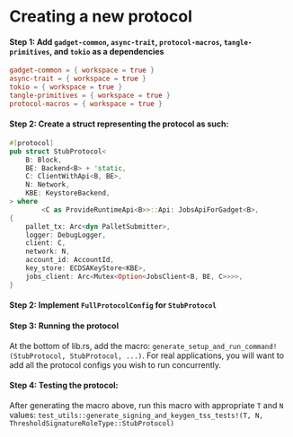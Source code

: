 # Creating a new protocol

#### Step 1: Add `gadget-common`, `async-trait`, `protocol-macros`, `tangle-primitives`, and `tokio` as a dependencies
```toml
gadget-common = { workspace = true }
async-trait = { workspace = true }
tokio = { workspace = true }
tangle-primitives = { workspace = true }
protocol-macros = { workspace = true }
```

#### Step 2: Create a struct representing the protocol as such:
```rust
#[protocol]
pub struct StubProtocol<
    B: Block,
    BE: Backend<B> + 'static,
    C: ClientWithApi<B, BE>,
    N: Network,
    KBE: KeystoreBackend,
> where
        <C as ProvideRuntimeApi<B>>::Api: JobsApiForGadget<B>,
{
    pallet_tx: Arc<dyn PalletSubmitter>,
    logger: DebugLogger,
    client: C,
    network: N,
    account_id: AccountId,
    key_store: ECDSAKeyStore<KBE>,
    jobs_client: Arc<Mutex<Option<JobsClient<B, BE, C>>>>,
}
```

#### Step 2: Implement `FullProtocolConfig` for `StubProtocol`

#### Step 3: Running the protocol
At the bottom of lib.rs, add the macro: `generate_setup_and_run_command!(StubProtocol, StubProtocol, ...)`. For real applications, you will want to add all the protocol configs you wish to run concurrently.

#### Step 4: Testing the protocol:
After generating the macro above, run this macro with appropriate `T` and `N` values: `test_utils::generate_signing_and_keygen_tss_tests!(T, N, ThresholdSignatureRoleType::StubProtocol)`